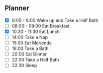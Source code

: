 ## Planner 
- [x] 6:00 - 8:00  Wake up and Take a Half Bath
- [ ] 08:00 - 09:00 Eat Breakfast
- [x] 10:30 - 11:30 Eat Lunch
- [ ] 14:00 Take a Nap
- [ ] 15:00  Eat Merienda
- [ ] 16:00 Take a Bath 
- [ ] 20:00 Eat Dinner
- [ ] 22:00 Take a Half Bath
- [ ] 22:30 Sleep